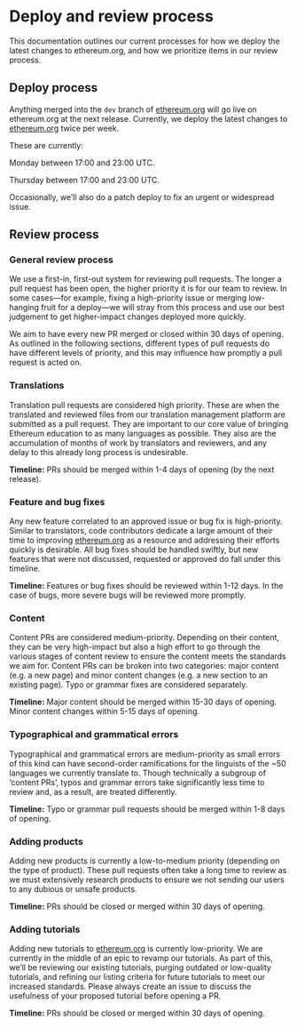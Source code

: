 # Deploy and review process

This documentation outlines our current processes for how we deploy the latest changes to ethereum.org, and how we prioritize items in our review process.

## Deploy process

Anything merged into the `dev` branch of [ethereum.org](http://ethereum.org) will go live on ethereum.org at the next release. Currently, we deploy the latest changes to [ethereum.org](http://ethereum.org) twice per week.

These are currently:

Monday between 17:00 and 23:00 UTC.

Thursday between 17:00 and 23:00 UTC.

Occasionally, we’ll also do a patch deploy to fix an urgent or widespread issue.

## Review process

### General review process

We use a first-in, first-out system for reviewing pull requests. The longer a pull request has been open, the higher priority it is for our team to review. In some cases—for example, fixing a high-priority issue or merging low-hanging fruit for a deploy—we will stray from this process and use our best judgement to get higher-impact changes deployed more quickly.

We aim to have every new PR merged or closed within 30 days of opening. As outlined in the following sections, different types of pull requests do have different levels of priority, and this may influence how promptly a pull request is acted on.

### Translations

Translation pull requests are considered high priority. These are when the translated and reviewed files from our translation management platform are submitted as a pull request. They are important to our core value of bringing Ethereum education to as many languages as possible. They also are the accumulation of months of work by translators and reviewers, and any delay to this already long process is undesirable.

**Timeline:** PRs should be merged within 1-4 days of opening (by the next release).

### Feature and bug fixes

Any new feature correlated to an approved issue or bug fix is high-priority. Similar to translators, code contributors dedicate a large amount of their time to improving [ethereum.org](http://ethereum.org) as a resource and addressing their efforts quickly is desirable. All bug fixes should be handled swiftly, but new features that were not discussed, requested or approved do fall under this timeline.

**Timeline:** Features or bug fixes should be reviewed within 1-12 days. In the case of bugs, more severe bugs will be reviewed more promptly.

### Content

Content PRs are considered medium-priority. Depending on their content, they can be very high-impact but also a high effort to go through the various stages of content review to ensure the content meets the standards we aim for. Content PRs can be broken into two categories: major content (e.g. a new page) and minor content changes (e.g. a new section to an existing page). Typo or grammar fixes are considered separately.

**Timeline:** Major content should be merged within 15-30 days of opening. Minor content changes within 5-15 days of opening.

### Typographical and grammatical errors

Typographical and grammatical errors are medium-priority as small errors of this kind can have second-order ramifications for the linguists of the ~50 languages we currently translate to. Though technically a subgroup of ‘content PRs’, typos and grammar errors take significantly less time to review and, as a result, are treated differently.

**Timeline:** Typo or grammar pull requests should be merged within 1-8 days of opening.

### Adding products

Adding new products is currently a low-to-medium priority (depending on the type of product). These pull requests often take a long time to review as we must extensively research products to ensure we not sending our users to any dubious or unsafe products.

**Timeline:** PRs should be closed or merged within 30 days of opening.

### Adding tutorials

Adding new tutorials to [ethereum.org](http://ethereum.org) is currently low-priority. We are currently in the middle of an epic to revamp our tutorials. As part of this, we’ll be reviewing our existing tutorials, purging outdated or low-quality tutorials, and refining our listing criteria for future tutorials to meet our increased standards. Please always create an issue to discuss the usefulness of your proposed tutorial before opening a PR.

**Timeline:** PRs should be closed or merged within 30 days of opening.
